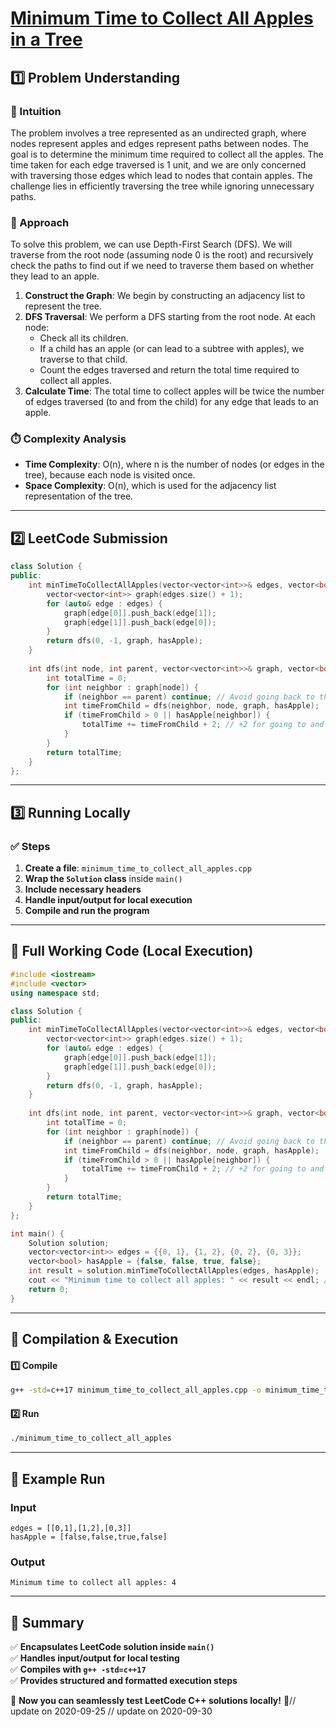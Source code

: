 # **[Minimum Time to Collect All Apples in a Tree](https://leetcode.com/problems/minimum-time-to-collect-all-apples-in-a-tree/description/)**  

## **1️⃣ Problem Understanding**  
### **📌 Intuition**  
The problem involves a tree represented as an undirected graph, where nodes represent apples and edges represent paths between nodes. The goal is to determine the minimum time required to collect all the apples. The time taken for each edge traversed is 1 unit, and we are only concerned with traversing those edges which lead to nodes that contain apples. The challenge lies in efficiently traversing the tree while ignoring unnecessary paths.

### **🚀 Approach**  
To solve this problem, we can use Depth-First Search (DFS). We will traverse from the root node (assuming node 0 is the root) and recursively check the paths to find out if we need to traverse them based on whether they lead to an apple. 

1. **Construct the Graph**: We begin by constructing an adjacency list to represent the tree.
2. **DFS Traversal**: We perform a DFS starting from the root node. At each node:
   - Check all its children.
   - If a child has an apple (or can lead to a subtree with apples), we traverse to that child.
   - Count the edges traversed and return the total time required to collect all apples.
3. **Calculate Time**: The total time to collect apples will be twice the number of edges traversed (to and from the child) for any edge that leads to an apple.

### **⏱️ Complexity Analysis**  
- **Time Complexity**: O(n), where n is the number of nodes (or edges in the tree), because each node is visited once.  
- **Space Complexity**: O(n), which is used for the adjacency list representation of the tree.

---  

## **2️⃣ LeetCode Submission**  
```cpp
class Solution {
public:
    int minTimeToCollectAllApples(vector<vector<int>>& edges, vector<bool>& hasApple) {
        vector<vector<int>> graph(edges.size() + 1);
        for (auto& edge : edges) {
            graph[edge[0]].push_back(edge[1]);
            graph[edge[1]].push_back(edge[0]);
        }
        return dfs(0, -1, graph, hasApple);
    }
    
    int dfs(int node, int parent, vector<vector<int>>& graph, vector<bool>& hasApple) {
        int totalTime = 0;
        for (int neighbor : graph[node]) {
            if (neighbor == parent) continue; // Avoid going back to the parent node
            int timeFromChild = dfs(neighbor, node, graph, hasApple);
            if (timeFromChild > 0 || hasApple[neighbor]) {
                totalTime += timeFromChild + 2; // +2 for going to and back from the child
            }
        }
        return totalTime;
    }
};  
```  

---  

## **3️⃣ Running Locally**  
### **✅ Steps**  
1. **Create a file**: `minimum_time_to_collect_all_apples.cpp`  
2. **Wrap the `Solution` class** inside `main()`  
3. **Include necessary headers**  
4. **Handle input/output for local execution**  
5. **Compile and run the program**  

---  

## **📝 Full Working Code (Local Execution)**  
```cpp
#include <iostream>
#include <vector>
using namespace std;

class Solution {
public:
    int minTimeToCollectAllApples(vector<vector<int>>& edges, vector<bool>& hasApple) {
        vector<vector<int>> graph(edges.size() + 1);
        for (auto& edge : edges) {
            graph[edge[0]].push_back(edge[1]);
            graph[edge[1]].push_back(edge[0]);
        }
        return dfs(0, -1, graph, hasApple);
    }
    
    int dfs(int node, int parent, vector<vector<int>>& graph, vector<bool>& hasApple) {
        int totalTime = 0;
        for (int neighbor : graph[node]) {
            if (neighbor == parent) continue; // Avoid going back to the parent node
            int timeFromChild = dfs(neighbor, node, graph, hasApple);
            if (timeFromChild > 0 || hasApple[neighbor]) {
                totalTime += timeFromChild + 2; // +2 for going to and back from the child
            }
        }
        return totalTime;
    }
};

int main() {
    Solution solution;
    vector<vector<int>> edges = {{0, 1}, {1, 2}, {0, 2}, {0, 3}};
    vector<bool> hasApple = {false, false, true, false};
    int result = solution.minTimeToCollectAllApples(edges, hasApple);
    cout << "Minimum time to collect all apples: " << result << endl; // Expected output: 4
    return 0;
}
```  

---  

## **🔧 Compilation & Execution**  
#### **1️⃣ Compile**  
```bash
g++ -std=c++17 minimum_time_to_collect_all_apples.cpp -o minimum_time_to_collect_all_apples
```  

#### **2️⃣ Run**  
```bash
./minimum_time_to_collect_all_apples
```  

---  

## **🎯 Example Run**  
### **Input**  
```
edges = [[0,1],[1,2],[0,3]]
hasApple = [false,false,true,false]
```  
### **Output**  
```
Minimum time to collect all apples: 4
```  

---  

## **📌 Summary**  
✅ **Encapsulates LeetCode solution inside `main()`**  
✅ **Handles input/output for local testing**  
✅ **Compiles with `g++ -std=c++17`**  
✅ **Provides structured and formatted execution steps**  

🚀 **Now you can seamlessly test LeetCode C++ solutions locally!** 🚀// update on 2020-09-25
// update on 2020-09-30

